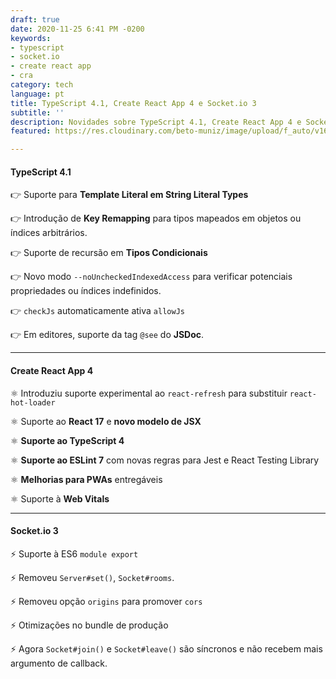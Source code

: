 ```yaml
---
draft: true
date: 2020-11-25 6:41 PM -0200
keywords:
- typescript
- socket.io
- create react app
- cra
category: tech
language: pt
title: TypeScript 4.1, Create React App 4 e Socket.io 3
subtitle: ''
description: Novidades sobre TypeScript 4.1, Create React App 4 e Socket.io 3
featured: https://res.cloudinary.com/beto-muniz/image/upload/f_auto/v1605030897/news_g9gmbf.jpg

---
```

#### TypeScript 4.1

👉 Suporte para **Template Literal em String Literal Types**

👉 Introdução de **Key Remapping** para tipos mapeados em objetos ou índices arbitrários.

👉 Suporte de recursão em **Tipos Condicionais**

👉 Novo modo `--noUncheckedIndexedAccess` para verificar potenciais propriedades ou índices indefinidos.

👉 `checkJs` automaticamente ativa `allowJs`

👉 Em editores, suporte da tag `@see` do **JSDoc**.

***

#### Create React App 4

⚛️ Introduziu suporte experimental ao `react-refresh` para substituir `react-hot-loader`

⚛️ Suporte ao **React 17** e **novo modelo de JSX**

⚛️ **Suporte ao TypeScript 4**

⚛️ **Suporte ao ESLint 7** com novas regras para Jest e React Testing Library

⚛️ **Melhorias para PWAs** entregáveis

⚛️ Suporte à **Web Vitals**

***

#### Socket.io 3

⚡️ Suporte à ES6 `module export`

⚡️ Removeu `Server#set()`, `Socket#rooms`.

⚡️ Removeu opção `origins` para promover `cors`

⚡️ Otimizações no bundle de produção

⚡️ Agora `Socket#join()` e `Socket#leave()` são síncronos e não recebem mais argumento de callback.